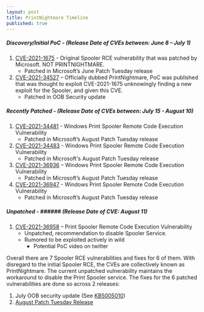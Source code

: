 ```yaml
---
layout: post
title: PrintNightmare Timeline
published: true
---
```


#####  Discovery/Initial PoC - (Release Date of CVEs between: June 8 – July 1)
 
1. [CVE-2021-1675](https://msrc.microsoft.com/update-guide/vulnerability/CVE-2021-1675) - Original Spooler RCE vulnerability that was patched by Microsoft. NOT PRINTNIGHTMARE.
    - Patched in Microsoft’s June Patch Tuesday release
2. [CVE-2021-34527](https://msrc.microsoft.com/update-guide/vulnerability/CVE-2021-34527) – Officially dubbed PrintNightmare, PoC was published that was thought to exploit CVE-2021-1675 unknowingly finding a new exploit for the Spooler, and given this CVE.
    - Patched in OOB Security update
 
#####  Recently Patched - (Release Date of CVEs between: July 15 - August 10)
 
1. [CVE-2021-34481](https://msrc.microsoft.com/update-guide/vulnerability/CVE-2021-34481) - Windows Print Spooler Remote Code Execution Vulnerability 
    - Patched in Microsoft’s August Patch Tuesday release
2. [CVE-2021-34483](https://msrc.microsoft.com/update-guide/vulnerability/CVE-2021-34483) - Windows Print Spooler Remote Code Execution Vulnerability 
    - Patched in Microsoft's August Patch Tuesday release
3. [CVE-2021-36936](https://msrc.microsoft.com/update-guide/vulnerability/CVE-2021-36936) – Windows Print Spooler Remote Code Execution Vulnerability 
    - Patched in Microsoft’s August Patch Tuesday release
4. [CVE-2021-36947](https://msrc.microsoft.com/update-guide/vulnerability/CVE-2021-36947) - Windows Print Spooler Remote Code Execution Vulnerability 
    - Patched in Microsoft’s August Patch Tuesday release
 
#####  Unpatched - ######  (Release Date of CVE: August 11)
 
1. [CVE-2021-36958](https://www.google.com/search?client=safari&rls=en&q=CVE-2021-36958&ie=UTF-8&oe=UTF-8) – Print Spooler Remote Code Execution Vulnerability 
    - Unpatched, recommendation to disable Spooler Service.
    - Rumored to be exploited actively in wild
        - Potential PoC video on twitter
 
 
Overall there are 7 Spooler RCE vulnerabilities and fixes for 6 of them. With disregard to the initial Spooler RCE, the CVEs are collectively known as PrintNightmare. The current unpatched vulnerability maintains the workaround to disable the Print Spooler service. The fixes for the 6 patched vulnerabilities are done so across 2 releases:

1. July OOB security update (See [KB5005010](https://support.microsoft.com/en-us/topic/kb5005010-restricting-installation-of-new-printer-drivers-after-applying-the-july-6-2021-updates-31b91c02-05bc-4ada-a7ea-183b129578a7))
2. [August Patch Tuesday Release](https://msrc.microsoft.com/update-guide/releaseNote/2021-Aug)
